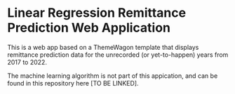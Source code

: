 # Linear Regression Remittance Prediction Web Application

This is a web app based on a ThemeWagon template that displays remittance prediction data for the unrecorded (or yet-to-happen) years from 2017 to 2022. 

The machine learning algorithm is not part of this appication, and can be found in this repository here [TO BE LINKED].
